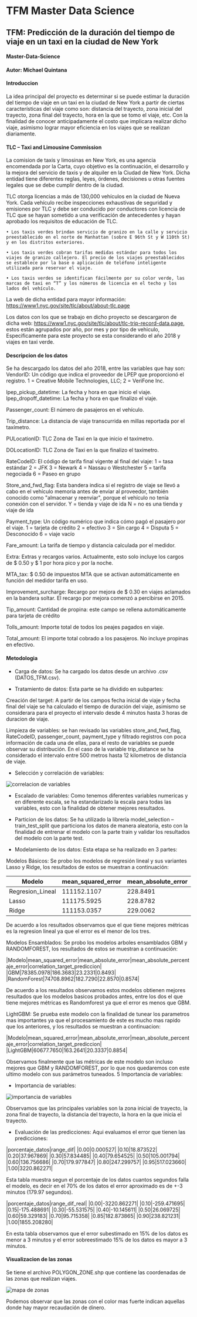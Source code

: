 # TFM Master Data Science

## TFM: Predicción de la duración del tiempo de viaje en un taxi en la ciudad de New York

#### Master-Data-Science
#### Autor: Michael Quintana

#### Introduccion

La idea principal del proyecto es determinar si se puede estimar la duración del tiempo de viaje en un taxi en la ciudad de New York a partir de ciertas características del viaje como son: distancia del trayecto, zona inicial del trayecto, zona final del trayecto, hora en la que se tomo el viaje, etc. Con la finalidad de conocer anticipadamente el costo que implicara realizar dicho viaje, asimismo lograr mayor eficiencia en los viajes que se realizan diariamente.

#### TLC – Taxi and Limousine Commission

La comision de taxis y limosinas en New York, es una agencia encomendada por la Carta, cuyo objetivo es la continuación, el desarrollo y la mejora del servicio de taxis y de alquiler en la Ciudad de New York. Dicha entidad tiene diferentes reglas, leyes, órdenes, decisiones u otras fuentes legales que se debe cumplir dentro de la ciudad.

TLC otorga licencias a más de 130,000 vehículos en la ciudad de Nueva York. Cada vehículo recibe inspecciones exhaustivas de seguridad y emisiones por TLC y debe ser conducido por conductores con licencia de TLC que se hayan sometido a una verificación de antecedentes y hayan aprobado los requisitos de educación de TLC.

    • Los taxis verdes brindan servicio de granizo en la calle y servicio preestablecido en el norte de Manhattan (sobre E 96th St y W 110th St) y en los distritos exteriores.

    • Los taxis verdes cobran tarifas medidas estándar para todos los viajes de granizo callejero. El precio de los viajes preestablecidos se establece por la base o aplicación de teléfono inteligente utilizada para reservar el viaje.

    • Los taxis verdes se identifican fácilmente por su color verde, las marcas de taxi en “T” y los números de licencia en el techo y los lados del vehículo.

La web de dicha entidad para mayor información: https://www1.nyc.gov/site/tlc/about/about-tlc.page 

Los datos con los que se trabajo en dicho proyecto se descargaron de dicha web: https://www1.nyc.gov/site/tlc/about/tlc-trip-record-data.page, estos están agrupados por año, por mes y por tipo de vehiculo, Especificamente para este proyecto se esta considerando el año 2018 y viajes en taxi verde.

#### Descripcion de los datos

Se ha descargado los datos del año 2018, entre las variables que hay son: 
VendorID: Un código que indica el proveedor de LPEP que proporcionó el registro.
1 = Creative Mobile Technologies, LLC;
2 = VeriFone Inc.

lpep_pickup_datetime: La fecha y hora en que inicio el viaje.
lpep_dropoff_datetime: La fecha y hora en que finalizo el viaje.

Passenger_count: El número de pasajeros en el vehículo.

Trip_distance: La distancia de viaje transcurrida en millas reportada por el taxímetro.

PULocationID: TLC Zona de Taxi en la que inicio el taxímetro.

DOLocationID: TLC Zona de Taxi en la que finalizo el taxímetro.

RateCodeID: El código de tarifa final vigente al final del viaje:
1 = tasa estándar
2 = JFK
3 = Newark
4 = Nassau o Westchester
5 = tarifa negociada
6 = Paseo en grupo

Store_and_fwd_flag: Esta bandera indica si el registro de viaje se llevó a cabo en el vehículo memoria antes de enviar al proveedor, también conocido como "almacenar y reenviar", porque el vehículo no tenía conexión con el servidor.
Y = tienda y viaje de ida
N = no es una tienda y viaje de ida

Payment_type: Un código numérico que indica cómo pagó el pasajero por el viaje.
1 = tarjeta de crédito
2 = efectivo
3 = Sin cargo
4 = Disputa
5 = Desconocido
6 = viaje vacío

Fare_amount: La tarifa de tiempo y distancia calculada por el medidor.

Extra: Extras y recargos varios. Actualmente, esto solo incluye los cargos de $ 0.50 y $ 1 por hora pico y por la noche.

MTA_tax: $ 0.50 de impuestos MTA que se activan automáticamente en función del medidor tarifa en uso.

Improvement_surcharge: Recargo por mejora de $ 0.30 en viajes aclamados en la bandera soltar. El recargo por mejora comenzó a percibirse en 2015.

Tip_amount: Cantidad de propina: este campo se rellena automáticamente para tarjeta de crédito

Tolls_amount: Importe total de todos los peajes pagados en viaje.

Total_amount: El importe total cobrado a los pasajeros. No incluye propinas en efectivo.

#### Metodologia

- Carga de datos: Se ha cargado los datos desde un archivo .csv (DATOS_TFM.csv).

- Tratamiento de datos: Esta parte se ha dividido en subpartes:

Creación del target: A partir de los campos fecha inicial de viaje y fecha final del viaje se ha calculado el tiempo de duración del viaje, asimismo se considerara para el proyecto el intervalo desde 4 minutos hasta 3 horas de duracion de viaje.

Limpieza de variables: se han revisado las variables store_and_fwd_flag, RateCodeID, passenger_count, payment_type y filtrado registros con poca información de cada una de ellas, para el resto de variables se puede observar su distribución. En el caso de la variable trip_distance se ha considerado el intervalo entre 500 metros hasta 12 kilometros de distancia de viaje.

- Selección y correlación de variables:

![correlacion de variables](https://github.com/MQH15/Master-Data-Science-TFM/blob/master/correlacion.png)

- Escalado de variables: Como tenemos diferentes variables numericas y en diferente escala, se ha estandarizado la escala para todas las variables, esto con la finalidad de obtener mejores resultados.

- Particion de los datos: Se ha utilizado la librería model_selection – train_test_split que particiona los datos de manera aleatoria, esto con la finalidad de entrenar el modelo con la parte train y validar los resultados del modelo con la parte test.

- Modelamiento de los datos: Esta etapa se ha realizado en 3 partes:

Modelos Básicos: Se probo los modelos de regresión lineal y sus variantes Lasso y Ridge, los resultados de estos se muestran a continuación:

| Modelo           | mean_squared_error | mean_absolute_error | mean_absolute_percentajeError | correlationTarget_prediccion |
| ---------------- | ------------------ | ------------------- | ----------------------------- | ---------------------------- |
| Regresion_Lineal | 111152.1107        | 228.8491            | 30.2038                       | 0.7771                       |
| Lasso            | 111175.5925        | 228.8782            | 30.2316                       | 0.7770                       |
| Ridge            | 111153.0357        | 229.0062            | 30.2713                       | 0.7771                       |

De acuerdo a los resultados observamos que el que tiene mejores métricas es la regresion lineal ya que el error es el menor de los tres.

Modelos Ensamblados: Se probo los modelos arboles ensamblados GBM y RANDOMFOREST, los resultados de estos se muestran a continuación:

|Modelo|mean_squared_error|mean_absolute_error|mean_absolute_percentaje_error|correlation_target_prediccion|
|GBM|78385.0978|186.3683|23.2331|0.8493|
|RandomForest|74708.8962|182.7290|22.8570|0.8574|

De acuerdo a los resultados observamos estos modelos obtienen mejores resultados que los modelos basicos probados antes, entre los dos el que tiene mejores métricas es Randomforest ya que el error es menos que GBM.

LightGBM: Se prueba este modelo con la finalidad de tunear los parametros mas importantes ya que el procesamiento de este es mucho mas rapido que los anteriores, y los resultados se muestran a continuacion:

|Modelo|mean_squared_error|mean_absolute_error|mean_absolute_percentaje_error|correlation_target_prediccion|
|LightGBM|60677.7650|163.2641|20.3337|0.8854|
 
Observamos finalmente que las métricas de este modelo son incluso mejores que GBM y RANDOMFOREST, por lo que nos quedaremos con este ultimo modelo con sus parámetros tuneados.
5 Importancia de variables:

- Importancia de variables:

![importancia de variables](https://github.com/MQH15/Master-Data-Science-TFM/blob/master/importancia.png)

Observamos que las principales variables son la zona inicial de trayecto, la zona final de trayecto, la distancia del trayecto, la hora en la que inicia el trayecto.

- Evaluación de las predicciones: Aqui evaluamos el error que tienen las predicciones: 

|porcentaje_datos|range_dif|
|0.00|0.000527|
|0.10|18.873522|
|0.20|37.967869|
|0.30|57.834485|
|0.40|79.654525|
|0.50|105.001794|
|0.60|136.756686|
|0.70|179.977847|
|0.80|247.299757|
|0.95|517.023660|
|1.00|3220.862271|

Esta tabla muestra segun el porcentaje de los datos cuantos segundos falla el modelo, es decir en el 70% de los datos el error aproximado es de +-3 minutos (179.97 segundos).

|porcentaje_datos|range_dif_real|
|0.00|-3220.862271|
|0.10|-259.471695|
|0.15|-175.488691|
|0.30|-55.531575|
|0.40|-10.145611|
|0.50|26.069725|
|0.60|59.329183|
|0.70|95.715358|
|0.85|182.873865|
|0.90|238.821231|
|1.00|1855.208280|

En esta tabla observamos que el error subestimado en 15% de los datos es menor a 3 minutos y el error sobreestimado 15% de los datos es mayor a 3 minutos.

#### Visualizacion de las zonas

Se tiene el archivo POLYGON_ZONE.shp que contiene las coordenadas de las zonas que realizan viajes.

![mapa de zonas](https://github.com/MQH15/Master-Data-Science-TFM/blob/master/mapa.png)

Podemos observar que las zonas con el color mas fuerte indican aquellas donde hay mayor recaudación de dinero.


